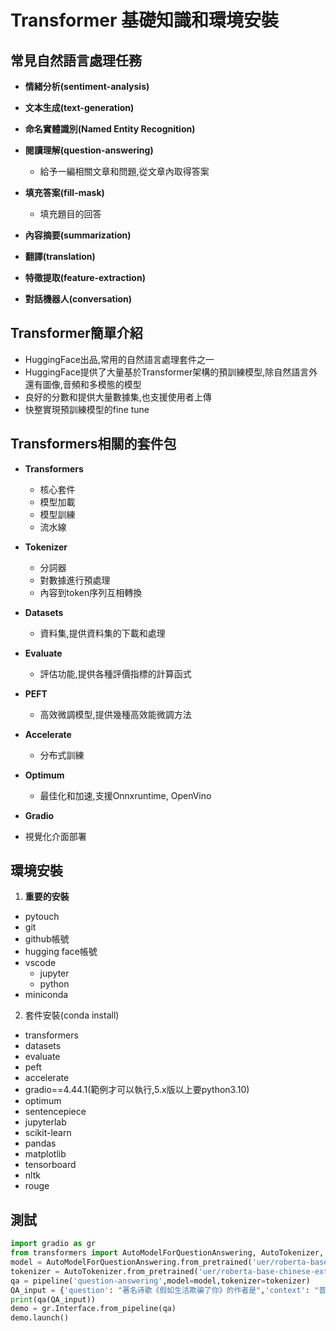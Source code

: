 # Transformer 基礎知識和環境安裝

## 常見自然語言處理任務
- **情緒分析(sentiment-analysis)**
- **文本生成(text-generation)**
- **命名實體識別(Named Entity Recognition)**
- **閱讀理解(question-answering)**

	- 給予一編相關文章和問題,從文章內取得答案

- **填充答案(fill-mask)**

	- 填充題目的回答

- **內容摘要(summarization)**
- **翻譯(translation)**
- **特徵提取(feature-extraction)**
- **對話機器人(conversation)**

## Transformer簡單介紹
- HuggingFace出品,常用的自然語言處理套件之一
- HuggingFace提供了大量基於Transformer架構的預訓練模型,除自然語言外還有圖像,音頻和多模態的模型
- 良好的分數和提供大量數據集,也支援使用者上傳
- 快整實現預訓練模型的fine tune

## Transformers相關的套件包
- **Transformers**
	- 核心套件
	- 模型加載
	- 模型訓練
	- 流水線

- **Tokenizer**
	- 分詞器
	- 對數據進行預處理
	- 內容到token序列互相轉換

- **Datasets**
	- 資料集,提供資料集的下載和處理

- **Evaluate**
	- 評估功能,提供各種評價指標的計算函式

- **PEFT**
	- 高效微調模型,提供幾種高效能微調方法

- **Accelerate**
	- 分布式訓練

- **Optimum**
	- 最佳化和加速,支援Onnxruntime, OpenVino

- **Gradio**
- 視覺化介面部署


## 環境安裝
1. **重要的安裝**
- pytouch
- git
- github帳號
- hugging face帳號
- vscode
	- jupyter
	- python
- miniconda

2. 套件安裝(conda install)

- transformers
- datasets
- evaluate
- peft
- accelerate
- gradio==4.44.1(範例才可以執行,5.x版以上要python3.10)
- optimum
- sentencepiece
- jupyterlab
- scikit-learn
- pandas
- matplotlib
- tensorboard
- nltk
- rouge

## 測試

```python
import gradio as gr
from transformers import AutoModelForQuestionAnswering, AutoTokenizer, pipeline
model = AutoModelForQuestionAnswering.from_pretrained('uer/roberta-base-chinese-extractive-qa')
tokenizer = AutoTokenizer.from_pretrained('uer/roberta-base-chinese-extractive-qa')
qa = pipeline('question-answering',model=model,tokenizer=tokenizer)
QA_input = {'question': "著名诗歌《假如生活欺骗了你》的作者是",'context': "普希金从那里学习人民的语言，吸取了许多有益的养料，这一切对普希金后来的创作产生了很大的影响。这两年里，普希金创作了不少优秀的作品，如《囚徒》、《致大海》、《致凯恩》和《假如生活欺骗了你》等几十首抒情诗，叙事诗《努林伯爵》，历史剧《鲍里斯·戈都诺夫》，以及《叶甫盖尼·奥涅金》前六章。"}
print(qa(QA_input))
demo = gr.Interface.from_pipeline(qa)
demo.launch()
```

